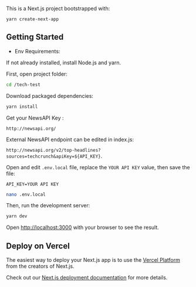 This is a Next.js project bootstrapped with:

`yarn create-next-app`

## Getting Started

- Env Requirements:

If not already installed, install Node.js and yarn.

First, open project folder:

```bash
cd /tech-test
```
Download packaged dependencies:

```bash
yarn install
```

Get your NewsAPI Key :

`http://newsapi.org/`

External NewsAPI endpoint can be edited in index.js:

`http://newsapi.org/v2/top-headlines?sources=techcrunch&apiKey=${API_KEY}`.

Open and edit `.env.local` file, replace the `YOUR API KEY` value, then save the file:

`API_KEY=YOUR API KEY`

```bash
nano .env.local
```
Then, run the development server:

```bash
yarn dev
```

Open [http://localhost:3000](http://localhost:3000) with your browser to see the result.




## Deploy on Vercel

The easiest way to deploy your Next.js app is to use the [Vercel Platform](https://vercel.com/import?utm_medium=default-template&filter=next.js&utm_source=create-next-app&utm_campaign=create-next-app-readme) from the creators of Next.js.

Check out our [Next.js deployment documentation](https://nextjs.org/docs/deployment) for more details.
